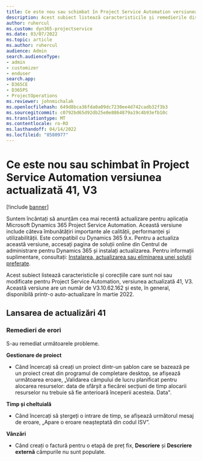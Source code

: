```yaml
---
title: Ce este nou sau schimbat în Project Service Automation versiunea actualizată 41, V3
description: Acest subiect listează caracteristicile și remedierile disponibile în Actualizarea Microsoft Dynamics 365 Project Service Automation, versiunea 41, V3.
author: ruhercul
ms.custom: dyn365-projectservice
ms.date: 03/07/2022
ms.topic: article
ms.author: ruhercul
audience: Admin
search.audienceType:
- admin
- customizer
- enduser
search.app:
- D365CE
- D365PS
- ProjectOperations
ms.reviewer: johnmichalak
ms.openlocfilehash: 649d8bca36fda0a09dc7230ee4d742cadb32f3b3
ms.sourcegitcommit: c0792bd65d92db25e0e8864879a19c4b93efb10c
ms.translationtype: MT
ms.contentlocale: ro-RO
ms.lasthandoff: 04/14/2022
ms.locfileid: "8580977"
---
```

# <a name="whats-new-or-changed-in-project-service-automation-update-release-41-v3"></a>Ce este nou sau schimbat în Project Service Automation versiunea actualizată 41, V3

[!include [banner](../includes/psa-now-project-operations.md)]

Suntem încântați să anunțăm cea mai recentă actualizare pentru aplicația Microsoft Dynamics 365 Project Service Automation. Această versiune include câteva îmbunătățiri importante ale calității, performanței și utilizabilității. Este compatibil cu Dynamics 365 9.x. Pentru a actualiza această versiune, accesați pagina de soluții online din Centrul de administrare pentru Dynamics 365 și instalați actualizarea. Pentru informații suplimentare, consultați: [Instalarea, actualizarea sau eliminarea unei soluții preferate](/power-platform/admin/install-remove-preferred-solution).

Acest subiect listează caracteristicile și corecțiile care sunt noi sau modificate pentru Project Service Automation, versiunea actualizată 41, V3. Această versiune are un număr de V3.10.62.162 și este, în general, disponibilă printr-o auto-actualizare în martie 2022.

## <a name="update-release-41"></a>Lansarea de actualizări 41

### <a name="bug-fixes"></a>Remedieri de erori

S-au remediat următoarele probleme.

**Gestionare de proiect**
- Când încercați să creați un proiect dintr-un șablon care se bazează pe un proiect creat din programul de completare desktop, se afișează următoarea eroare, „Validarea câmpului de lucru planificat pentru alocarea resurselor: data de sfârșit a fiecărei secțiuni de timp alocarii resurselor nu trebuie să fie anterioară începerii acesteia. Data".

**Timp și cheltuială**
- Când încercați să ștergeți o intrare de timp, se afișează următorul mesaj de eroare, „Apare o eroare neașteptată din codul ISV”.

**Vânzări**
- Când creați o factură pentru o etapă de preț fix, **Descriere** și **Descriere externă** câmpurile nu sunt populate. 
